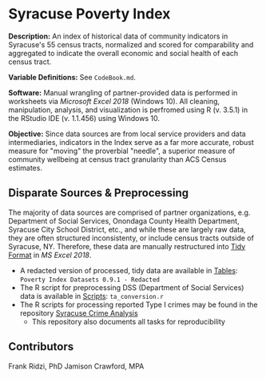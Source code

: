 # Syracuse Poverty Index

**Description:** An index of historical data of community indicators in Syracuse's 55 census tracts, normalized and scored for comparability and aggregated to indicate the overall economic and social health of each census tract.

**Variable Definitions:** See `CodeBook.md`.

**Software:** Manual wrangling of partner-provided data is performed in worksheets via *Microsoft Excel 2018* (Windows 10).
All cleaning, manipulation, analysis, and visualization is perfromed using R (v. 3.5.1) in the RStudio IDE (v. 1.1.456) using Windows 10.

**Objective:** Since data sources are from local service providers and data intermediaries, indicators in the Index serve as a far more accurate, robust measure for "moving" the proverbial "needle", a superior measure of community wellbeing at census tract granularity than ACS Census estimates.

## Disparate Sources & Preprocessing

The majority of data sources are comprised of partner organizations, e.g. Department of Social Services, Onondaga County Health Department, Syracuse City School District, etc., and while these are largely raw data, they are often structured inconsistenty, or include census tracts outside of Syracuse, NY. Therefore, these data are manually restructured into [Tidy Format](https://vita.had.co.nz/papers/tidy-data.pdf) in *MS Excel 2018*.

* A redacted version of processed, tidy data are available in [Tables](https://github.com/jamisoncrawford/Syracuse-Poverty-Index/tree/master/Tables): `Poverty Index Datasets 0.9.1 - Redacted`
* The R script for preprocessing DSS (Department of Social Services) data is available in [Scripts](https://github.com/jamisoncrawford/Syracuse-Poverty-Index/tree/master/Scripts): `ta_conversion.r`
* The R scripts for processing reported Type I crimes may be found in the repository [Syracuse Crime Analysis](https://github.com/jamisoncrawford/Syracuse-Crime-Analysis)
    - This repository also documents all tasks for reproducibility

## Contributors

Frank Ridzi, PhD
Jamison Crawford, MPA

